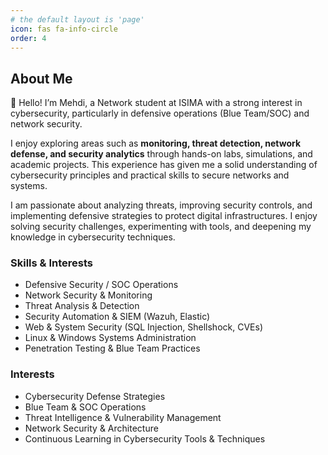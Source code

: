 ```yaml
---
# the default layout is 'page'
icon: fas fa-info-circle
order: 4
---
```


## About Me

👋 Hello! I’m Mehdi, a Network student at ISIMA with a strong interest in cybersecurity, particularly in defensive operations (Blue Team/SOC) and network security.

I enjoy exploring areas such as **monitoring, threat detection, network defense, and security analytics** through hands-on labs, simulations, and academic projects. This experience has given me a solid understanding of cybersecurity principles and practical skills to secure networks and systems.

I am passionate about analyzing threats, improving security controls, and implementing defensive strategies to protect digital infrastructures. I enjoy solving security challenges, experimenting with tools, and deepening my knowledge in cybersecurity techniques.

### Skills & Interests

- Defensive Security / SOC Operations  
- Network Security & Monitoring  
- Threat Analysis & Detection  
- Security Automation & SIEM (Wazuh, Elastic)  
- Web & System Security (SQL Injection, Shellshock, CVEs)  
- Linux & Windows Systems Administration  
- Penetration Testing & Blue Team Practices  


### Interests

- Cybersecurity Defense Strategies  
- Blue Team & SOC Operations  
- Threat Intelligence & Vulnerability Management  
- Network Security & Architecture  
- Continuous Learning in Cybersecurity Tools & Techniques

